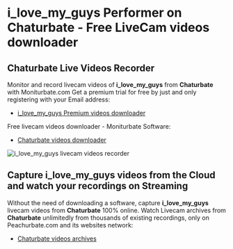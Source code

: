 # i_love_my_guys Performer on Chaturbate - Free LiveCam videos downloader

## Chaturbate Live Videos Recorder

Monitor and record livecam videos of **i_love_my_guys** from **Chaturbate** with Moniturbate.com
Get a premium trial for free by just and only registering with your Email address:
* [i_love_my_guys Premium videos downloader](https://moniturbate.com/request-demo-licence-key.html)

Free livecam videos downloader - Moniturbate Software:
* [Chaturbate videos downloader](https://moniturbate.com/moniturbate-download-software.html)

![i_love_my_guys livecam videos recorder](https://peachurnet.com/templates/moniturbate-software.png)


## Capture i_love_my_guys videos from the Cloud and watch your recordings on Streaming

Without the need of downloading a software, capture **i_love_my_guys** livecam videos from **Chaturbate** 100% online.
Watch Livecam archives from **Chaturbate** unlimitedly from thousands of existing recordings, only on Peachurbate.com and its websites network:
* [Chaturbate videos archives](https://peachurnet.com/)